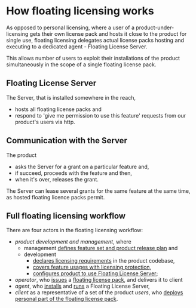 <!--
tags: licensing, floating
stories: floating-licensing:1
actors: app-dev, lic-operator, app-user, agent
-->
How floating licensing works
===

As opposed to personal licensing, where a user of a product-under-licensing gets their own license pack and hosts it close to the product for single use,
floating licensing delegates actual license packs hosting and executing to a dedicated agent - Floating License Server. 

This allows number of users to exploit their installations of the product simultaneously in the scope of a single floating license pack. 
  
Floating License Server
---
The Server, that is installed somewhere in the reach, 
 - hosts all floating license packs and 
 - respond to 'give me permission to use this feature' requests from our product's users via http.

Communication with the Server
---
The product 
 - asks the Server for a grant on a particular feature and, 
 - if succeed, proceeds with the feature and then, 
 - when it's over, releases the grant. 

The Server can lease several grants for the same feature at the same time, as hosted floating licence packs permit.

Full floating licensing workflow
--- 
There are four actors in the floating licensing workflow:
- _product development and management_, where
   - management [defines feature set and product release plan]() and
   - development
      - [declares licensing requirements]() in the product codebase,
      - [covers feature usages with licensing protection](),
      - [configures product to use Floating License Server]();
- _operator_, who [issues](issue-floating-license-pack.md) a [floating license pack](floating-license-pack.md), and delivers it to client
- _agent_, who [installs](floating-server-install.md) and [runs](floating-server-run.md) a Floating License Server,
- _client_ as a representative of a set of the product _users_, who [deploys personal part of the floating license pack](floating-license-pack.md).

